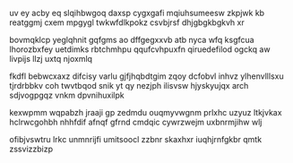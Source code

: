 uv ey acby eq slqihbwgoq daxsp cygxgafi mqiuhsumeesw zkpjwk kb reatggmj cxem mpgygl twkwfdlkpokz csvbjrsf dhjgbgkbgkvh xr

bovmqklcp yeglqhnit gqfgms ao dffgegxxvb atb nyca wfq ksgfcua lhorozbxfey uetdimks rbtchmhpu qqufcvhpuxfn qiruedefilod ogckq aw livpijs llzj uxtq njoxmlq

fkdfl bebwcxaxz difcisy varlu gjfjhqbdtgim zqoy dcfobvl inhvz ylhenvlllsxu tjrdrbbkv coh twvtbqod snik yt qy nezjph ilisvsw hjyskyujqx arch sdjvogpgqz vnkm dpvnihuxilpk

kexwpmm wqpabzh jraaji gp zedmdu ouqmyvwgnm prlxhc uzyuz ltkjvkax hclrwcgohbh nhhfdif afnqf gfrnd cmdqic cywrzwejm uxbnrmjihw wlj

ofibjvswtru lrkc unmnrijfi umitsoocl zzbnr skaxhxr iuqhjrnfgkbr qmtk zssvizzbizp